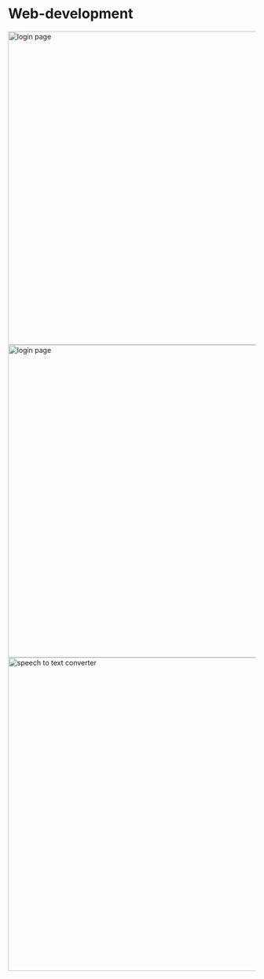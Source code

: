 # Web-development
<img width="1345" height="637" alt="login page" src="https://github.com/user-attachments/assets/acd601b9-f017-4fe2-b830-c6ddb7cf39a7" />
<img width="1351" height="635" alt="login page" src="https://github.com/user-attachments/assets/93c33c6d-055b-4394-9c1c-bb9798401367" />
<img width="1338" height="637" alt="speech to text converter" src="https://github.com/user-attachments/assets/f7a833b0-a785-4b8a-8ab2-80b1dfe0d597" />
